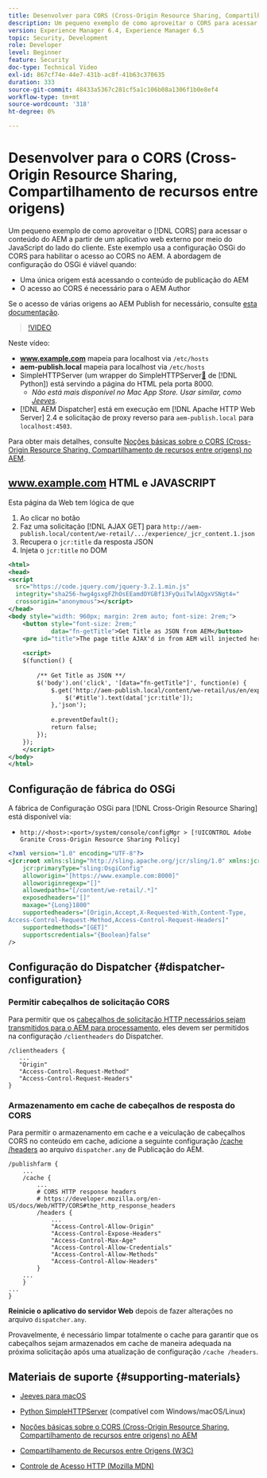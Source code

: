 ```yaml
---
title: Desenvolver para CORS (Cross-Origin Resource Sharing, Compartilhamento de recursos entre origens) com a AEM
description: Um pequeno exemplo de como aproveitar o CORS para acessar conteúdo do AEM de um aplicativo externo da Web por meio do JavaScript do lado do cliente.
version: Experience Manager 6.4, Experience Manager 6.5
topic: Security, Development
role: Developer
level: Beginner
feature: Security
doc-type: Technical Video
exl-id: 867cf74e-44e7-431b-ac8f-41b63c370635
duration: 333
source-git-commit: 48433a5367c281cf5a1c106b08a1306f1b0e8ef4
workflow-type: tm+mt
source-wordcount: '318'
ht-degree: 0%

---
```


# Desenvolver para o CORS (Cross-Origin Resource Sharing, Compartilhamento de recursos entre origens)

Um pequeno exemplo de como aproveitar o [!DNL CORS] para acessar o conteúdo do AEM a partir de um aplicativo web externo por meio do JavaScript do lado do cliente. Este exemplo usa a configuração OSGi do CORS para habilitar o acesso ao CORS no AEM. A abordagem de configuração do OSGi é viável quando:

* Uma única origem está acessando o conteúdo de publicação do AEM
* O acesso ao CORS é necessário para o AEM Author

Se o acesso de várias origens ao AEM Publish for necessário, consulte [esta documentação](https://experienceleague.adobe.com/docs/experience-manager-learn/getting-started-with-aem-headless/deployments/configurations/cors.html?lang=pt-BR#dispatcher-configuration).

>[!VIDEO](https://video.tv.adobe.com/v/33349?quality=12&learn=on&captions=por_br)

Neste vídeo:

* **www.example.com** mapeia para localhost via `/etc/hosts`
* **aem-publish.local** mapeia para localhost via `/etc/hosts`
* SimpleHTTPServer (um wrapper do SimpleHTTPServer[&#128279;](https://docs.python.org/2/library/simplehttpserver.html) de [!DNL Python]) está servindo a página do HTML pela porta 8000.
   * _Não está mais disponível no Mac App Store. Usar similar, como [Jeeves](https://apps.apple.com/us/app/jeeves-local-http-server/id980824182?mt=12)._
* [!DNL AEM Dispatcher] está em execução em [!DNL Apache HTTP Web Server] 2.4 e solicitação de proxy reverso para `aem-publish.local` para `localhost:4503`.

Para obter mais detalhes, consulte [Noções básicas sobre o CORS (Cross-Origin Resource Sharing, Compartilhamento de recursos entre origens) no AEM](./understand-cross-origin-resource-sharing.md).

## www.example.com HTML e JAVASCRIPT

Esta página da Web tem lógica de que

1. Ao clicar no botão
1. Faz uma solicitação [!DNL AJAX GET] para `http://aem-publish.local/content/we-retail/.../experience/_jcr_content.1.json`
1. Recupera o `jcr:title` da resposta JSON
1. Injeta o `jcr:title` no DOM

```xml
<html>
<head>
<script
  src="https://code.jquery.com/jquery-3.2.1.min.js"
  integrity="sha256-hwg4gsxgFZhOsEEamdOYGBf13FyQuiTwlAQgxVSNgt4="
  crossorigin="anonymous"></script>   
</head>
<body style="width: 960px; margin: 2rem auto; font-size: 2rem;">
    <button style="font-size: 2rem;"
            data="fn-getTitle">Get Title as JSON from AEM</button>
    <pre id="title">The page title AJAX'd in from AEM will injected here</pre>
    
    <script>
    $(function() { 
        
        /** Get Title as JSON **/
        $('body').on('click', '[data="fn-getTitle"]', function(e) { 
            $.get('http://aem-publish.local/content/we-retail/us/en/experience/_jcr_content.1.json', function(data) {
                $('#title').text(data['jcr:title']);
            },'json');
            
            e.preventDefault();
            return false;
        });
    });
    </script>
</body>
</html>
```

## Configuração de fábrica do OSGi

A fábrica de Configuração OSGi para [!DNL Cross-Origin Resource Sharing] está disponível via:

* `http://<host>:<port>/system/console/configMgr > [!UICONTROL Adobe Granite Cross-Origin Resource Sharing Policy]`

```xml
<?xml version="1.0" encoding="UTF-8"?>
<jcr:root xmlns:sling="http://sling.apache.org/jcr/sling/1.0" xmlns:jcr="http://www.jcp.org/jcr/1.0"
    jcr:primaryType="sling:OsgiConfig"
    alloworigin="[https://www.example.com:8000]"
    alloworiginregexp="[]"
    allowedpaths="[/content/we-retail/.*]"
    exposedheaders="[]"
    maxage="{Long}1800"
    supportedheaders="[Origin,Accept,X-Requested-With,Content-Type,
Access-Control-Request-Method,Access-Control-Request-Headers]"
    supportedmethods="[GET]"
    supportscredentials="{Boolean}false"
/>
```

## Configuração do Dispatcher {#dispatcher-configuration}

### Permitir cabeçalhos de solicitação CORS

Para permitir que os [cabeçalhos de solicitação HTTP necessários sejam transmitidos para o AEM para processamento](https://experienceleague.adobe.com/docs/experience-manager-dispatcher/using/configuring/dispatcher-configuration.html?lang=pt-BR#specifying-the-http-headers-to-pass-through-clientheaders), eles devem ser permitidos na configuração `/clientheaders` do Dispatcher.

```
/clientheaders {
   ...
   "Origin"
   "Access-Control-Request-Method"
   "Access-Control-Request-Headers"
}
```

### Armazenamento em cache de cabeçalhos de resposta do CORS

Para permitir o armazenamento em cache e a veiculação de cabeçalhos CORS no conteúdo em cache, adicione a seguinte configuração [/cache /headers](https://experienceleague.adobe.com/docs/experience-manager-dispatcher/using/configuring/dispatcher-configuration.html?lang=pt-BR#caching-http-response-headers) ao arquivo `dispatcher.any` de Publicação do AEM.

```
/publishfarm {
    ...
    /cache {
        ...
        # CORS HTTP response headers
        # https://developer.mozilla.org/en-US/docs/Web/HTTP/CORS#the_http_response_headers
        /headers {
            ...
            "Access-Control-Allow-Origin"
            "Access-Control-Expose-Headers"
            "Access-Control-Max-Age"
            "Access-Control-Allow-Credentials"
            "Access-Control-Allow-Methods"
            "Access-Control-Allow-Headers"
        }
    ...
    }
...
}
```

**Reinicie o aplicativo do servidor Web** depois de fazer alterações no arquivo `dispatcher.any`.

Provavelmente, é necessário limpar totalmente o cache para garantir que os cabeçalhos sejam armazenados em cache de maneira adequada na próxima solicitação após uma atualização de configuração `/cache /headers`.

## Materiais de suporte {#supporting-materials}

* [Jeeves para macOS](https://apps.apple.com/us/app/jeeves-local-http-server/id980824182?mt=12)
* [Python SimpleHTTPServer](https://docs.python.o:qrg/2/library/simplehttpserver.html) (compatível com Windows/macOS/Linux)

* [Noções básicas sobre o CORS (Cross-Origin Resource Sharing, Compartilhamento de recursos entre origens) no AEM](./understand-cross-origin-resource-sharing.md)
* [Compartilhamento de Recursos entre Origens (W3C)](https://www.w3.org/TR/cors/)
* [Controle de Acesso HTTP (Mozilla MDN)](https://developer.mozilla.org/en-US/docs/Web/HTTP/Access_control_CORS)
